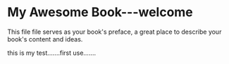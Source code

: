 # My Awesome Book---welcome

This file file serves as your book's preface, a great place to describe your book's content and ideas.

this is my test.......first use.......





